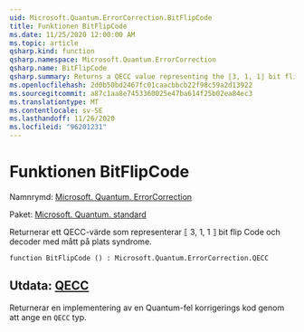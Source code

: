 ```yaml
---
uid: Microsoft.Quantum.ErrorCorrection.BitFlipCode
title: Funktionen BitFlipCode
ms.date: 11/25/2020 12:00:00 AM
ms.topic: article
qsharp.kind: function
qsharp.namespace: Microsoft.Quantum.ErrorCorrection
qsharp.name: BitFlipCode
qsharp.summary: Returns a QECC value representing the ⟦3, 1, 1⟧ bit flip code encoder and decoder with in-place syndrome measurement.
ms.openlocfilehash: 2d0b50bd2467fc01caacbbcb22f98c59a2d13922
ms.sourcegitcommit: a87c1aa8e7453360025e47ba614f25b02ea84ec3
ms.translationtype: MT
ms.contentlocale: sv-SE
ms.lasthandoff: 11/26/2020
ms.locfileid: "96201231"
---
```

# <a name="bitflipcode-function"></a>Funktionen BitFlipCode

Namnrymd: [Microsoft. Quantum. ErrorCorrection](xref:Microsoft.Quantum.ErrorCorrection)

Paket: [Microsoft. Quantum. standard](https://nuget.org/packages/Microsoft.Quantum.Standard)


Returnerar ett QECC-värde som representerar ⟦ 3, 1, 1 ⟧ bit flip Code och decoder med mått på plats syndrome.

```qsharp
function BitFlipCode () : Microsoft.Quantum.ErrorCorrection.QECC
```


## <a name="output--qecc"></a>Utdata: [QECC](xref:Microsoft.Quantum.ErrorCorrection.QECC)

Returnerar en implementering av en Quantum-fel korrigerings kod genom att ange en `QECC` typ.